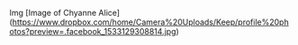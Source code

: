 Img [Image of Chyanne Alice] (https://www.dropbox.com/home/Camera%20Uploads/Keep/profile%20photos?preview=.facebook_1533129308814.jpg)
